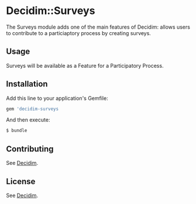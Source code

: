 # Decidim::Surveys

The Surveys module adds one of the main features of Decidim: allows users to contribute to a particiaptory process by creating surveys.

## Usage
Surveys will be available as a Feature for a Participatory Process.

## Installation
Add this line to your application's Gemfile:

```ruby
gem 'decidim-surveys
```

And then execute:
```bash
$ bundle
```

## Contributing
See [Decidim](https://github.com/decidim/decidim).

## License
See [Decidim](https://github.com/decidim/decidim).
